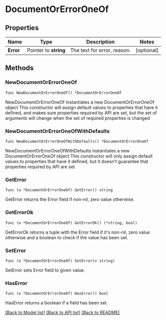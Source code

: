 # DocumentOrErrorOneOf

## Properties

Name | Type | Description | Notes
------------ | ------------- | ------------- | -------------
**Error** | Pointer to **string** | The text for error, reason. | [optional] 

## Methods

### NewDocumentOrErrorOneOf

`func NewDocumentOrErrorOneOf() *DocumentOrErrorOneOf`

NewDocumentOrErrorOneOf instantiates a new DocumentOrErrorOneOf object
This constructor will assign default values to properties that have it defined,
and makes sure properties required by API are set, but the set of arguments
will change when the set of required properties is changed

### NewDocumentOrErrorOneOfWithDefaults

`func NewDocumentOrErrorOneOfWithDefaults() *DocumentOrErrorOneOf`

NewDocumentOrErrorOneOfWithDefaults instantiates a new DocumentOrErrorOneOf object
This constructor will only assign default values to properties that have it defined,
but it doesn't guarantee that properties required by API are set

### GetError

`func (o *DocumentOrErrorOneOf) GetError() string`

GetError returns the Error field if non-nil, zero value otherwise.

### GetErrorOk

`func (o *DocumentOrErrorOneOf) GetErrorOk() (*string, bool)`

GetErrorOk returns a tuple with the Error field if it's non-nil, zero value otherwise
and a boolean to check if the value has been set.

### SetError

`func (o *DocumentOrErrorOneOf) SetError(v string)`

SetError sets Error field to given value.

### HasError

`func (o *DocumentOrErrorOneOf) HasError() bool`

HasError returns a boolean if a field has been set.


[[Back to Model list]](../README.md#documentation-for-models) [[Back to API list]](../README.md#documentation-for-api-endpoints) [[Back to README]](../README.md)


